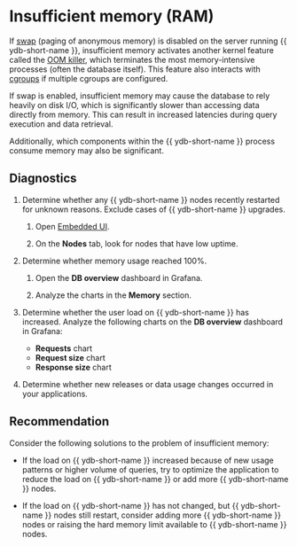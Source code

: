 # Insufficient memory (RAM)

If [swap](https://en.wikipedia.org/wiki/Memory_paging#Unix_and_Unix-like_systems) (paging of anonymous memory) is disabled on the server running {{ ydb-short-name }}, insufficient memory activates another kernel feature called the [OOM killer](https://en.wikipedia.org/wiki/Out_of_memory), which terminates the most memory-intensive processes (often the database itself). This feature also interacts with [cgroups](https://en.wikipedia.org/wiki/Cgroups) if multiple cgroups are configured.

If swap is enabled, insufficient memory may cause the database to rely heavily on disk I/O, which is significantly slower than accessing data directly from memory. This can result in increased latencies during query execution and data retrieval.

Additionally, which components within the  {{ ydb-short-name }} process consume memory may also be significant.

## Diagnostics

1. Determine whether any {{ ydb-short-name }} nodes recently restarted for unknown reasons. Exclude cases of {{ ydb-short-name }} upgrades.

    1. Open [Embedded UI](../../../../reference/embedded-ui/index.md).

    1. On the **Nodes** tab, look for nodes that have low uptime.

1. Determine whether memory usage reached 100%.

    1. Open the **DB overview** dashboard in Grafana.

    1. Analyze the charts in the **Memory** section.

1. Determine whether the user load on {{ ydb-short-name }} has increased. Analyze the following charts on the **DB overview** dashboard in Grafana:

    - **Requests** chart
    - **Request size** chart
    - **Response size** chart

1. Determine whether new releases or data usage changes occurred in your applications.

## Recommendation

Consider the following solutions to the problem of insufficient memory:

- If the load on {{ ydb-short-name }} increased because of new usage patterns or higher volume of queries, try to optimize the application to reduce the load on {{ ydb-short-name }} or add more {{ ydb-short-name }} nodes.

- If the load on {{ ydb-short-name }} has not changed, but {{ ydb-short-name }} nodes still restart, consider adding more {{ ydb-short-name }} nodes or raising the hard memory limit available to {{ ydb-short-name }} nodes.
